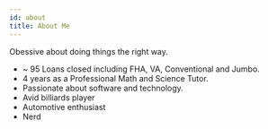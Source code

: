 ```yaml
---
id: about
title: About Me
---
```


Obessive about doing things the right way. 

* ~ 95 Loans closed including FHA, VA, Conventional and Jumbo. 
* 4 years as a Professional Math and Science Tutor. 
* Passionate about software and technology.
* Avid billiards player
* Automotive enthusiast
* Nerd



<NameForm/>
